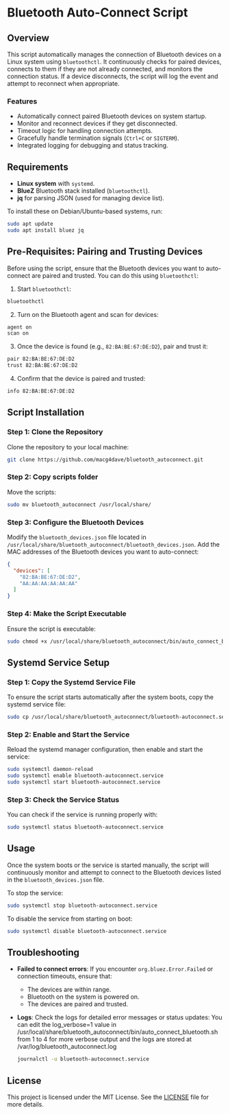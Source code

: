 
# Bluetooth Auto-Connect Script

## Overview

This script automatically manages the connection of Bluetooth devices on a Linux system using `bluetoothctl`. It continuously checks for paired devices, connects to them if they are not already connected, and monitors the connection status. If a device disconnects, the script will log the event and attempt to reconnect when appropriate.

### Features
- Automatically connect paired Bluetooth devices on system startup.
- Monitor and reconnect devices if they get disconnected.
- Timeout logic for handling connection attempts.
- Gracefully handle termination signals (`Ctrl+C` or `SIGTERM`).
- Integrated logging for debugging and status tracking.

## Requirements

- **Linux system** with `systemd`.
- **BlueZ** Bluetooth stack installed (`bluetoothctl`).
- **jq** for parsing JSON (used for managing device list).
  
To install these on Debian/Ubuntu-based systems, run:

```bash
sudo apt update
sudo apt install bluez jq
```

## Pre-Requisites: Pairing and Trusting Devices
Before using the script, ensure that the Bluetooth devices you want to auto-connect are paired and trusted. You can do this using `bluetoothctl`:

1. Start `bluetoothctl`:

```bash
bluetoothctl
```

2. Turn on the Bluetooth agent and scan for devices:

```bash
agent on
scan on
```

3. Once the device is found (e.g., `82:BA:BE:67:DE:D2`), pair and trust it:

```bash
pair 82:BA:BE:67:DE:D2
trust 82:BA:BE:67:DE:D2
```

4. Confirm that the device is paired and trusted:

```bash
info 82:BA:BE:67:DE:D2
```

## Script Installation

### Step 1: Clone the Repository
Clone the repository to your local machine:

```bash
git clone https://github.com/macg4dave/bluetooth_autoconnect.git
```

### Step 2: Copy scripts folder
Move the scripts:

```bash
sudo mv bluetooth_autoconnect /usr/local/share/
```


### Step 3: Configure the Bluetooth Devices
Modify the `bluetooth_devices.json` file located in `/usr/local/share/bluetooth_autoconnect/bluetooth_devices.json`. Add the MAC addresses of the Bluetooth devices you want to auto-connect:

```json
{
  "devices": [
    "82:BA:BE:67:DE:D2",
    "AA:AA:AA:AA:AA:AA"
  ]
}
```

### Step 4: Make the Script Executable
Ensure the script is executable:

```bash
sudo chmod +x /usr/local/share/bluetooth_autoconnect/bin/auto_connect_bluetooth.sh
```

## Systemd Service Setup

### Step 1: Copy the Systemd Service File
To ensure the script starts automatically after the system boots, copy the systemd service file:

```bash
sudo cp /usr/local/share/bluetooth_autoconnect/bluetooth-autoconnect.service /etc/systemd/system/
```

### Step 2: Enable and Start the Service
Reload the systemd manager configuration, then enable and start the service:

```bash
sudo systemctl daemon-reload
sudo systemctl enable bluetooth-autoconnect.service
sudo systemctl start bluetooth-autoconnect.service
```

### Step 3: Check the Service Status
You can check if the service is running properly with:

```bash
sudo systemctl status bluetooth-autoconnect.service
```

## Usage

Once the system boots or the service is started manually, the script will continuously monitor and attempt to connect to the Bluetooth devices listed in the `bluetooth_devices.json` file.

To stop the service:

```bash
sudo systemctl stop bluetooth-autoconnect.service
```

To disable the service from starting on boot:

```bash
sudo systemctl disable bluetooth-autoconnect.service
```

## Troubleshooting

- **Failed to connect errors**: If you encounter `org.bluez.Error.Failed` or connection timeouts, ensure that:
  - The devices are within range.
  - Bluetooth on the system is powered on.
  - The devices are paired and trusted.
  
- **Logs**: Check the logs for detailed error messages or status updates:
You can edit the log_verbose=1 value in /usr/local/share/bluetooth_autoconnect/bin/auto_connect_bluetooth.sh
from 1 to 4 for more verbose output
and the logs are stored at /var/log/bluetooth_autoconnect.log
  
  ```bash
  journalctl -u bluetooth-autoconnect.service
  ```

## License

This project is licensed under the MIT License. See the [LICENSE](LICENSE) file for more details.
